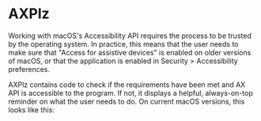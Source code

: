 # AXPlz

Working with macOS's Accessibility API requires the process to be trusted by the operating system. In practice, this means that the user needs to make sure that "Access for assistive devices" is enabled on older versions of macOS, or that the application is enabled in Security > Accessibility preferences.

AXPlz contains code to check if the requirements have been met and AX API is accessible to the program. If not, it displays a helpful, always-on-top reminder on what the user needs to do. On current macOS versions, this looks like this: